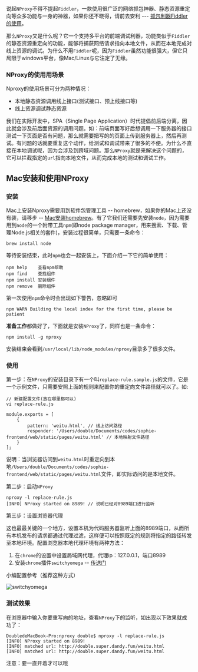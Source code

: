 说起`NProxy`不得不提起`Fiddler`，一款使用很广泛的网络抓包神器、静态资源重定向等众多功能与一身的神器，如果你还不晓得，请前去安利 --- [抓包利器Fiddler的使用](http://blog.dandy.fun/index.php/archives/167)。

那么`NProxy`又是什么呢？它一个支持多平台的前端调试利器，功能类似于`Fiddler`的静态资源重定向的功能，能够将捕获网络请求指向本地文件，从而在本地完成对线上资源的调试。为什么不用`Fiddler`呢，因为`Fiddler`虽然功能很强大，但它只局限于windows平台，像Mac/Linux与它注定了无缘。

### NProxy的使用用场景

Nproxy的使用场景可分为两种情况：

* 本地静态资源调用线上接口(测试接口、预上线接口等)
* 线上资源调试静态资源

我们在实际开发中，SPA（Single Page Application）时代提倡前后端分离，因此就会涉及前后面资源的调用问题。如：前端页面写好后想调用一下服务器的接口测试一下页面是否有问题，那么就需要把写的的页面上传到服务器上，然后再测试。有问题的话就要重复这个动作，给测试和调试带来了很多的不便。为什么不直接在本地调试呢，因为会涉及到跨域问题。那么`NProxy`就是来解决这个问题的，它可以拦截指定的`url`指向本地文件，从而完成本地的测试和调试工作。

## Mac安装和使用NProxy

### 安装

Mac上安装Nproxy需要用到软件包管理工具 -- homebrew，如果你的Mac上还没有装，请移步 -- [Mac安装homebrew](http://blog.dandy.fun/index.php/archives/192/)。有了它我们还需要先安装`node`，因为需要用到`node`的一个附带工具`npm`(即node package manager，用来搜索、下载、管理Node.js相关的套件)，安装过程很简单，只需要一条命令：

    brew install node

等待安装结束，此时`npm`也会一起安装上，下面介绍一下它的简单使用：

    npm help    查看npm帮助
    npm find    查找组件
    npm install 安装组件
    npm remove  删除组件

第一次使用`npm`命令时会出现如下警告，忽略即可

    npm WARN Building the local index for the first time, please be patient

**准备工作**都做好了，下面就是安装`NProxy`了，同样也是一条命令：

    npm install -g nproxy

安装结束会看到`/usr/local/lib/node_modules/nproxy`目录多了很多文件。

### 使用

第一步：在`NProxy`的安装目录下有一个叫`replace-rule.sample.js`的文件，它是一个示例文件，只需要安照上面的规则来配置你的重定向文件路径就可以了。如:

    // 新建配置文件(放在哪里都可以)
    vi replace-rule.js

    module.exports = [
    	{
    		pattern: 'weitu.html', // 线上访问路径
    		responder: '/Users/double/Documents/codes/sophie-frontend/web/static/pages/weitu.html' // 本地映射文件路径
    	}
    ];

说明：当浏览器访问到`weitu.html`时重定向到本地`/Users/double/Documents/codes/sophie-frontend/web/static/pages/weitu.html`文件，即实际访问的是本地文件。

第二步：启动`NProxy`

    nproxy -l replace-rule.js
    [INFO] NProxy started on 8989! // 说明已经对8989端口进行监听

第三步：设置浏览器代理

这也最最关键的一个地方，设置本机为代码服务器监听上面的8989端口，从而所有本机发布的请求都通过代理过滤，这样便可以按照既定的规则将指定的路径转发至本地环境。配置浏览器本地代理环境有两种方法：

1. 在`chrome`的设置中设置局域网代理，代理ip：127.0.0.1，端口8989
2. 安装`chrome`插件`switchyomega` -- [传送门](https://chrome.google.com/webstore/detail/proxy-switchyomega/padekgcemlokbadohgkifijomclgjgif)

小编配置参考（推荐这种方式）

![switchyomega](http://blog.dandy.fun/usr/uploads/2016/12/665344236.jpg)

### 测试效果

在浏览器中输入你要重写向的地址，查看`NProxy`下的监听，如出现以下效果就成功了：

    DoubledeMacBook-Pro:nproxy double$ nproxy -l replace-rule.js
    [INFO] NProxy started on 8989!
    [INFO] matched url: http://double.super.dandy.fun/weitu.html
    [INFO] matched url: http://double.super.dandy.fun/weitu.html

注意：要一直开着才可以哦